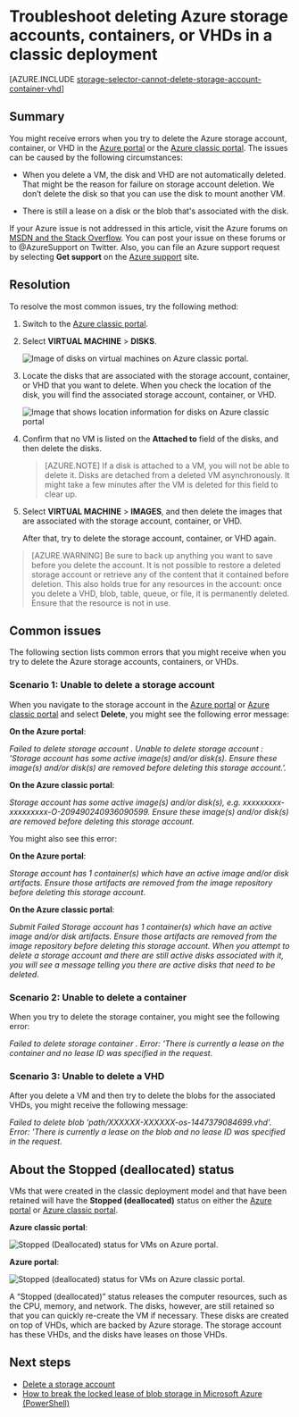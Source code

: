 <properties
	pageTitle="Troubleshoot deleting Azure storage accounts, containers, or VHDs in a classic deployment| Microsoft Azure"
	description="Troubleshoot deleting Azure storage accounts, containers, or VHDs in a classic deployment"
	services="storage"
	documentationCenter=""
	authors="genlin"
	manager="felixwu"
	editor="tysonn"
	tags="storage"/>

<tags
	ms.service="storage"
	ms.workload="na"
	ms.tgt_pltfrm="na"
	ms.devlang="na"
	ms.topic="article"
	ms.date="10/18/2016"
	ms.author="genli"/>

# Troubleshoot deleting Azure storage accounts, containers, or VHDs in a classic deployment

[AZURE.INCLUDE [storage-selector-cannot-delete-storage-account-container-vhd](../../includes/storage-selector-cannot-delete-storage-account-container-vhd.md)]

## Summary
You might receive errors when you try to delete the Azure storage account, container, or VHD in the [Azure portal](https://portal.azure.com/) or the [Azure classic portal](https://manage.windowsazure.com/). The issues can be caused by the following circumstances:

-	When you delete a VM, the disk and VHD are not automatically deleted. That might be the reason for failure on storage account deletion. We don’t delete the disk so that you can use the disk to mount another VM.

-	There is still a lease on a disk or the blob that's associated with the disk.

If your Azure issue is not addressed in this article, visit the Azure forums on [MSDN and the Stack Overflow](https://azure.microsoft.com/support/forums/). You can post your issue on these forums or to @AzureSupport on Twitter. Also, you can file an Azure support request by selecting **Get support** on the [Azure support](https://azure.microsoft.com/support/options/) site.

## Resolution
To resolve the most common issues, try the following method:

1. Switch to the [Azure classic portal](https://manage.windowsazure.com/).
2. Select **VIRTUAL MACHINE** > **DISKS**.

	![Image of disks on virtual machines on Azure classic portal.](./media/storage-cannot-delete-storage-account-container-vhd/VMUI.png)

3. Locate the disks that are associated with the storage account, container, or VHD that you want to delete. When you check the location of the disk, you will find the associated storage account, container, or VHD.

	![Image that shows location information for disks on Azure classic portal](./media/storage-cannot-delete-storage-account-container-vhd/DiskLocation.png)

4. Confirm that no VM is listed on the **Attached to** field of the disks, and then delete the disks.

 	> [AZURE.NOTE] If a disk is attached to a VM, you will not be able to delete it. Disks are detached from a deleted VM asynchronously. It might take a few minutes after the VM is deleted for this field to clear up.

5. Select **VIRTUAL MACHINE** > **IMAGES**, and then delete the images that are associated with the storage account, container, or VHD.

	After that, try to delete the storage account, container, or VHD again.

> [AZURE.WARNING] Be sure to back up anything you want to save before you delete the account. It is not possible to restore a deleted storage account or retrieve any of the content that it contained before deletion. This also holds true for any resources in the account: once you delete a VHD, blob, table, queue, or file, it is permanently deleted. Ensure that the resource is not in use.

## Common issues

The following section lists common errors that you might receive when you try to delete the Azure storage accounts, containers, or VHDs.

### Scenario 1: Unable to delete a storage account

When you navigate to the storage account in the [Azure portal](https://portal.azure.com/) or [Azure classic portal](https://manage.windowsazure.com/) and select **Delete**, you might see the following error message:

**On the Azure portal**:

*Failed to delete storage account <vm-storage-account-name>. Unable to delete storage account <vm-storage-account-name>: 'Storage account <vm-storage-account-name> has some active image(s) and/or disk(s). Ensure these image(s) and/or disk(s) are removed before deleting this storage account.'.*

**On the Azure classic portal**:

*Storage account <vm-storage-account-name> has some active image(s) and/or disk(s), e.g. xxxxxxxxx- xxxxxxxxx-O-209490240936090599. Ensure these image(s) and/or disk(s) are removed before deleting this storage account.*

You might also see this error:

**On the Azure portal**:

*Storage account <vm-storage-account-name> has 1 container(s) which have an active image and/or disk artifacts. Ensure those artifacts are removed from the image repository before deleting this storage account*.

**On the Azure classic portal**:

*Submit Failed
Storage account <vm-storage-account-name> has 1 container(s) which have an active image and/or disk artifacts. Ensure those artifacts are removed from the image repository before deleting this storage account.
When you attempt to delete a storage account and there are still active disks associated with it, you will see a message telling you there are active disks that need to be deleted*.

### Scenario 2: Unable to delete a container

When you try to delete the storage container, you might see the following error:

*Failed to delete storage container <container name>. Error: 'There is currently a lease on the container and no lease ID was specified in the request*.

### Scenario 3: Unable to delete a VHD

After you delete a VM and then try to delete the blobs for the associated VHDs, you might receive the following message:

*Failed to delete blob 'path/XXXXXX-XXXXXX-os-1447379084699.vhd'. Error: 'There is currently a lease on the blob and no lease ID was specified in the request.*

## About the Stopped (deallocated) status

VMs that were created in the classic deployment model and that have been retained will have the **Stopped (deallocated)** status on either the [Azure portal](https://portal.azure.com/) or [Azure classic portal](https://manage.windowsazure.com/).

**Azure classic portal**:

![Stopped (Deallocated) status for VMs on Azure portal.](./media/storage-cannot-delete-storage-account-container-vhd/moreinfo2.png)


**Azure portal**:

![Stopped (deallocated) status for VMs on Azure classic portal.](./media/storage-cannot-delete-storage-account-container-vhd/moreinfo1.png)

A “Stopped (deallocated)” status releases the computer resources, such as the CPU, memory, and network. The disks, however, are still retained so that you can quickly re-create the VM if necessary. These disks are created on top of VHDs, which are backed by Azure storage. The storage account has these VHDs, and the disks have leases on those VHDs.

## Next steps

- [Delete a storage account](storage-create-storage-account.md#delete-a-storage-account)
- [How to break the locked lease of blob storage in Microsoft Azure (PowerShell)](https://gallery.technet.microsoft.com/scriptcenter/How-to-break-the-locked-c2cd6492)
